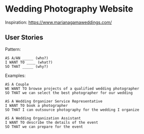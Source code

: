 # Wedding Photography Website

Inspiration: https://www.marianagamaweddings.com/

## User Stories

Pattern:

```
AS A/AN _____ (who?)
I WANT TO ____ (what?)
SO THAT _____ (why?)
```

Examples:

```
AS A Couple
WE WANT TO browse projects of a qualified wedding photographer
SO THAT we can select the best photographer for our wedding

AS A Wedding Organizer Service Representative
I WANT TO book a photographer
SO THAT I can outsource photography for the wedding I organize

AS A Wedding Organization Assistant
I WANT TO describe the details of the event 
SO THAT we can prepare for the event
```
